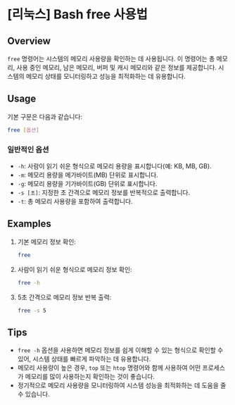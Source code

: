 # [리눅스] Bash free 사용법

## Overview
`free` 명령어는 시스템의 메모리 사용량을 확인하는 데 사용됩니다. 이 명령어는 총 메모리, 사용 중인 메모리, 남은 메모리, 버퍼 및 캐시 메모리와 같은 정보를 제공합니다. 시스템의 메모리 상태를 모니터링하고 성능을 최적화하는 데 유용합니다.

## Usage
기본 구문은 다음과 같습니다:

```bash
free [옵션]
```

### 일반적인 옵션
- `-h`: 사람이 읽기 쉬운 형식으로 메모리 용량을 표시합니다(예: KB, MB, GB).
- `-m`: 메모리 용량을 메가바이트(MB) 단위로 표시합니다.
- `-g`: 메모리 용량을 기가바이트(GB) 단위로 표시합니다.
- `-s [초]`: 지정한 초 간격으로 메모리 정보를 반복적으로 출력합니다.
- `-t`: 총 메모리 사용량을 포함하여 출력합니다.

## Examples
1. 기본 메모리 정보 확인:
   ```bash
   free
   ```

2. 사람이 읽기 쉬운 형식으로 메모리 정보 확인:
   ```bash
   free -h
   ```

3. 5초 간격으로 메모리 정보 반복 출력:
   ```bash
   free -s 5
   ```

## Tips
- `free -h` 옵션을 사용하면 메모리 정보를 쉽게 이해할 수 있는 형식으로 확인할 수 있어, 시스템 상태를 빠르게 파악하는 데 유용합니다.
- 메모리 사용량이 높은 경우, `top` 또는 `htop` 명령어와 함께 사용하여 어떤 프로세스가 메모리를 많이 사용하는지 확인하는 것이 좋습니다.
- 정기적으로 메모리 사용량을 모니터링하여 시스템 성능을 최적화하는 데 도움을 줄 수 있습니다.